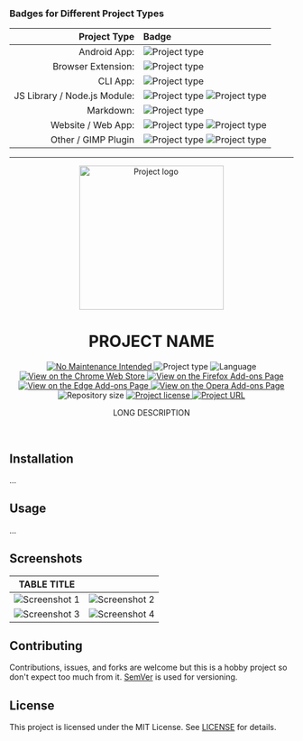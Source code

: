 <!-- DELETE THIS IF CREATING FROM TEMPLATE -->
### Badges for Different Project Types

|	Project Type											| Badge																																																																												|
|	---------------------------------:|:------------------------------------------------------------------------------------------------------------------------------------------------------------|
|	Android App:									| ![](https://img.shields.io/badge/type-Android_App-cddc39.svg "Project type")																																								|
|	Browser Extension:						| ![](https://img.shields.io/badge/type-Extension-ffc107.svg "Project type")																																									|
|	CLI App:											| ![](https://img.shields.io/badge/type-CLI_App-f44336.svg "Project type")																																										|
|	JS Library / Node.js Module:	| ![](https://img.shields.io/badge/type-JS_Library-4caf50.svg "Project type") ![](https://img.shields.io/badge/type-Node.js_Module-4caf50.svg "Project type")	|
|	Markdown:											| ![](https://img.shields.io/badge/type-Markdown-9c27b0.svg "Project type")																																										|
|	Website / Web App:						| ![](https://img.shields.io/badge/type-Website-ff5722.svg "Project type") ![](https://img.shields.io/badge/type-Web_App-ff5722.svg "Project type")						|
|	Other / GIMP Plugin						|	![](https://img.shields.io/badge/type-Other-2196f3.svg "Project type") ![](https://img.shields.io/badge/type-GIMP_Plugin-2196f3.svg "Project type")					|


---


<!-- Project Header -->
<div align="center"> 
  <img class="projectLogo" src="https://via.placeholder.com/256.jpg" alt="Project logo" title="Project logo" width="256">

  <h1 class="projectName">PROJECT NAME</h1>

  <p class="projectBadges">
    <a href="https://unmaintained.tech/">
      <img src="https://unmaintained.tech/badge.svg" alt="No Maintenance Intended" title="No Maintenance Intended"/>
    </a>
    <img src="https://img.shields.io/badge/type-Extension-ffc107.svg" alt="Project type" title="Project type">
    <img src="https://img.shields.io/github/languages/top/jerboa88/README-Template.svg" alt="Language" title="Language">
    <a href="https://chrome.google.com/webstore/detail/dark-mode-for-outlook/kjfbefcenipnnpbcbbklcidpjiamlcpl">
      <img src="https://img.shields.io/chrome-web-store/v/kjfbefcenipnnpbcbbklcidpjiamlcpl.svg" alt="View on the Chrome Web Store" title="View on the Chrome Web Store"/>
    </a>
    <a href="https://addons.mozilla.org/en-US/firefox/addon/dark-mode-for-outlook/">
      <img src="https://img.shields.io/amo/v/dark-mode-for-outlook.svg" alt="View on the Firefox Add-ons Page" title="View on the Firefox Add-ons Page"/>
    </a>
    <a href="https://microsoftedge.microsoft.com/addons/detail/ncmfoiokkfipenppipihehpoikhacpep">
      <img src="https://img.shields.io/badge/dynamic/json?label=edge%20add-on&prefix=v&query=%24.version&url=https%3A%2F%2Fmicrosoftedge.microsoft.com%2Faddons%2Fgetproductdetailsbycrxid%2Fncmfoiokkfipenppipihehpoikhacpep" alt="View on the Edge Add-ons Page" title="View on the Edge Add-ons Page"/>
    </a>
    <a href="https://addons.opera.com/en/extensions/details/dark-mode-for-outlook/">
      <img src="https://img.shields.io/badge/dynamic/json?label=opera%20add-on&color=blue&query=%24.tag_name&url=https%3A%2F%2Fapi.github.com%2Frepos%2Fjerboa88%2Fdark-mode-for-outlook%2Freleases%2Flatest" alt="View on the Opera Add-ons Page" title="View on the Opera Add-ons Page"/>
    </a>
    <img src="https://img.shields.io/github/repo-size/jerboa88/README-Template.svg" alt="Repository size" title="Repository size">
    <a href="LICENSE">
      <img src="https://img.shields.io/github/license/jerboa88/README-Template.svg" alt="Project license" title="Project license"/>
    </a>
    <a href="https://mergist.johng.io" title="Mergist - Online PDF Merger">
			<img src="https://img.shields.io/website?url=https%3A%2F%2Fmergist.johng.io&up_message=mergist.johng.io%20%E2%86%97" alt="Project URL" title="Project URL">
		</a>
  </p>
  
  <p class="projectDesc">
    LONG DESCRIPTION
  </p>
  
  <br/>
</div>


## Installation
...


## Usage
...


## Screenshots
TABLE TITLE | &#8291;
:-:|:-:
![Screenshot 1](screenshots/1.png) | ![Screenshot 2](screenshots/2.png)
![Screenshot 3](screenshots/3.png) | ![Screenshot 4](screenshots/4.png)


## Contributing
Contributions, issues, and forks are welcome but this is a hobby project so don't expect too much from it. [SemVer](http://semver.org/) is used for versioning.


## License
This project is licensed under the MIT License. See [LICENSE](LICENSE) for details.
